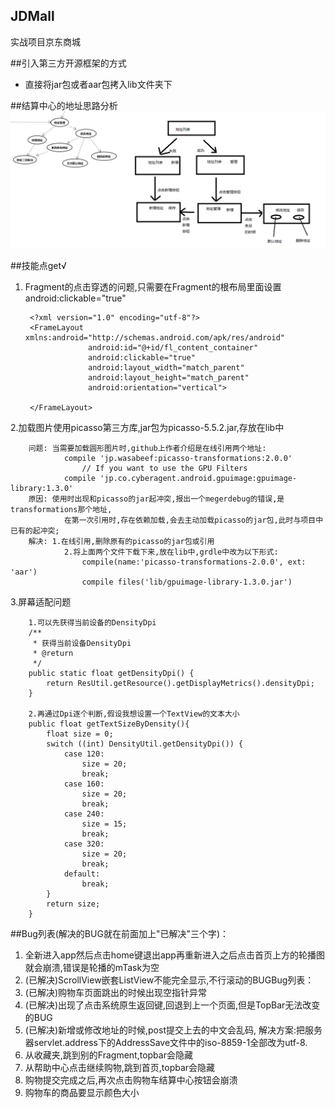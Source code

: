 ## JDMall

实战项目京东商城

##引入第三方开源框架的方式
* 直接将jar包或者aar包拷入lib文件夹下

##结算中心的地址思路分析
![](arts/address.png)

##技能点get√
1. Fragment的点击穿透的问题,只需要在Fragment的根布局里面设置android:clickable="true"

		<?xml version="1.0" encoding="utf-8"?>
		<FrameLayout xmlns:android="http://schemas.android.com/apk/res/android"
					 android:id="@+id/fl_content_container"
					 android:clickable="true"
					 android:layout_width="match_parent"
					 android:layout_height="match_parent"
					 android:orientation="vertical">
	
		</FrameLayout>
2.加载图片使用picasso第三方库,jar包为picasso-5.5.2.jar,存放在lib中

		问题:	当需要加载圆形图片时,github上作者介绍是在线引用两个地址:
				compile 'jp.wasabeef:picasso-transformations:2.0.0'
					// If you want to use the GPU Filters
				compile 'jp.co.cyberagent.android.gpuimage:gpuimage-library:1.3.0'
		原因:	使用时出现和picasso的jar起冲突,报出一个megerdebug的错误,是transformations那个地址,
				在第一次引用时,存在依赖加载,会去主动加载picasso的jar包,此时与项目中已有的起冲突;
		解决:	1.在线引用,删除原有的picasso的jar包或引用
				2.将上面两个文件下载下来,放在lib中,grdle中改为以下形式:
					compile(name:'picasso-transformations-2.0.0', ext: 'aar')
					compile files('lib/gpuimage-library-1.3.0.jar')

3.屏幕适配问题

		1.可以先获得当前设备的DensityDpi
		/**
		 * 获得当前设备DensityDpi
		 * @return
		 */
		public static float getDensityDpi() {
			return ResUtil.getResource().getDisplayMetrics().densityDpi;
		}

		2.再通过Dpi逐个判断,假设我想设置一个TextView的文本大小
		public float getTextSizeByDensity(){
			float size = 0;
			switch ((int) DensityUtil.getDensityDpi()) {
				case 120:
					size = 20;
					break;
				case 160:
					size = 20;
					break;
				case 240:
					size = 15;
					break;
				case 320:
					size = 20;
					break;
				default:
					break;
			}
			return size;
		}

##Bug列表(解决的BUG就在前面加上"已解决"三个字)：
1. 全新进入app然后点击home键退出app再重新进入之后点击首页上方的轮播图就会崩溃,错误是轮播的mTask为空
2. (已解决)ScrollView嵌套ListView不能完全显示,不行滚动的BUGBug列表：
3. (已解决)购物车页面跳出的时候出现空指针异常
4. (已解决)出现了点击系统原生返回键,回退到上一个页面,但是TopBar无法改变的BUG
5. (已解决)新增或修改地址的时候,post提交上去的中文会乱码,
		解决方案:把服务器servlet.address下的AddressSave文件中的iso-8859-1全部改为utf-8.
6. 从收藏夹,跳到别的Fragment,topbar会隐藏
7. 从帮助中心点击继续购物,跳到首页,topbar会隐藏
8. 购物提交完成之后,再次点击购物车结算中心按钮会崩溃
9. 购物车的商品要显示颜色大小
